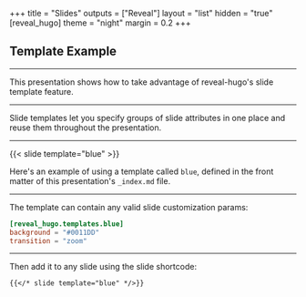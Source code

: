 +++
title = "Slides"
outputs = ["Reveal"]
layout = "list"
hidden = "true"
[reveal_hugo]
theme = "night"
margin = 0.2
+++

## Template Example

---

This presentation shows how to take advantage of reveal-hugo's slide template feature.

---

Slide templates let you specify groups of slide attributes in one place and reuse them throughout the presentation.

---

{{< slide template="blue" >}}

Here's an example of using a template called `blue`, defined in the front matter of this presentation's `_index.md` file.

---

The template can contain any valid slide customization params:

```toml
[reveal_hugo.templates.blue]
background = "#0011DD"
transition = "zoom"
```

---

Then add it to any slide using the slide shortcode:

```
{{</* slide template="blue" */>}}
```

